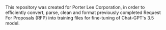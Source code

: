This repository was created for Porter Lee Corporation, in order to efficiently convert, parse, clean and format previously completed Request For Proposals (RFP) into training files for fine-tuning of Chat-GPT's 3.5 model.

